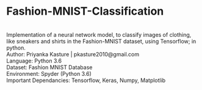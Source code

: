 # Fashion-MNIST-Classification
</br>
Implementation of a neural network model, to classify images of clothing, like sneakers and shirts in the Fashion-MNIST dataset, using Tensorflow; in python.
</br>
Author: Priyanka Kasture | pkasture2010@gmail.com </br>
Language: Python 3.6 </br>
Dataset: Fashion MNIST Database </br>
Environment: Spyder (Python 3.6) </br>
Important Dependancies: Tensorflow, Keras, Numpy, Matplotlib </br>
